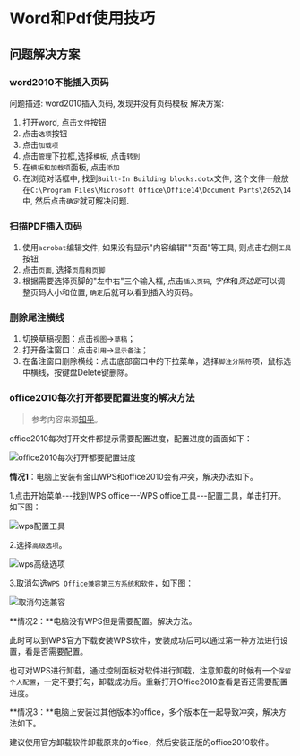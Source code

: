 # Word和Pdf使用技巧

## 问题解决方案

### word2010不能插入页码

问题描述: word2010插入页码, 发现并没有页码模板
解决方案:

1. 打开word, 点击`文件`按钮
2. 点击`选项`按钮
3. 点击`加载项`
4. 点击`管理`下拉框,选择`模板`, 点击`转到`
5. 在`模板和加载项`面板, 点击`添加`
6. 在浏览对话框中, 找到`Built-In Building blocks.dotx`文件, 这个文件一般放在`C:\Program Files\Microsoft Office\Office14\Document Parts\2052\14`中, 然后点击`确定`就可解决问题.

### 扫描PDF插入页码

1. 使用`acrobat`编辑文件, 如果没有显示"内容编辑""页面"等工具, 则点击右侧`工具`按钮
2. 点击`页面`, 选择`页眉和页脚`
3. 根据需要选择页脚的"左中右"三个输入框, 点击`插入页码`, *字体*和*页边距*可以调整页码大小和位置, `确定`后就可以看到插入的页码。

### 删除尾注横线

1. 切换草稿视图：点击`视图`->`草稿`；
2. 打开备注窗口：点击`引用`->`显示备注`；
3. 在备注窗口删除横线：点击底部窗口中的下拉菜单，选择`脚注分隔符`项，鼠标选中横线，按键盘Delete键删除。

### office2010每次打开都要配置进度的解决方法

> 参考内容来源[知乎](https://zhuanlan.zhihu.com/p/142681075)。

office2010每次打开文件都提示需要配置进度，配置进度的画面如下：

![office2010每次打开都要配置进度](https://pic.imgdb.cn/item/60a99a7d35c5199ba7b49a55.jpg)

**情况1**：电脑上安装有金山WPS和office2010会有冲突，解决办法如下。

1.点击开始菜单---找到WPS office---WPS office工具---配置工具，单击打开。如下图：

![wps配置工具](https://pic.imgdb.cn/item/60a99af335c5199ba7b871bd.jpg)

2.选择`高级选项`。

![wps高级选项](https://pic.imgdb.cn/item/60a99b2235c5199ba7b9f97a.jpg)

3.取消勾选`WPS Office兼容第三方系统和软件`，如下图：

![取消勾选兼容](https://pic.imgdb.cn/item/60a99b5a35c5199ba7bbc1a0.jpg)

**情况2：**电脑没有WPS但是需要配置。解决方法。

此时可以到WPS官方下载安装WPS软件，安装成功后可以通过第一种方法进行设置，看是否需要配置。

也可对WPS进行卸载，通过控制面板对软件进行卸载，注意卸载的时候有一个`保留个人配置`，一定不要打勾，卸载成功后。重新打开Office2010查看是否还需要配置进度。

**情况3：**电脑上安装过其他版本的office，多个版本在一起导致冲突，解决方法如下。

建议使用官方卸载软件卸载原来的office，然后安装正版的office2010软件。

